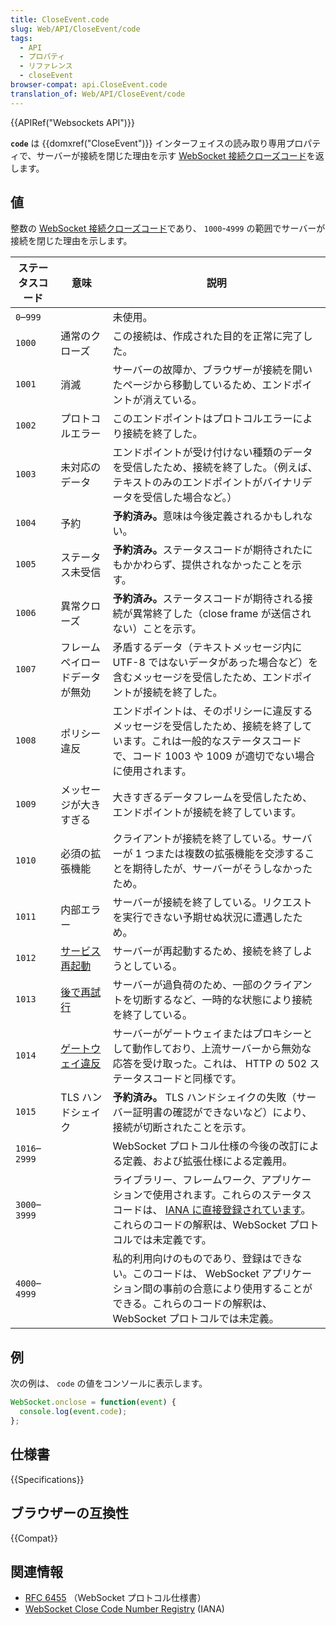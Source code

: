```yaml
---
title: CloseEvent.code
slug: Web/API/CloseEvent/code
tags:
  - API
  - プロパティ
  - リファレンス
  - closeEvent
browser-compat: api.CloseEvent.code
translation_of: Web/API/CloseEvent/code
---
```

{{APIRef("Websockets API")}}

**`code`** は {{domxref("CloseEvent")}} インターフェイスの読み取り専用プロパティで、サーバーが接続を閉じた理由を示す [WebSocket 接続クローズコード](https://www.rfc-editor.org/rfc/rfc6455.html#section-7.1.5)を返します。

## 値

整数の [WebSocket 接続クローズコード](https://www.rfc-editor.org/rfc/rfc6455.html#section-7.1.5)であり、 `1000`-`4999` の範囲でサーバーが接続を閉じた理由を示します。

<table class="no-markdown">
  <thead>
    <tr>
      <th>ステータスコード</th>
      <th>意味</th>
      <th>説明</th>
    </tr>
  </thead>
  <tbody>
    <tr>
      <td><code>0</code>–<code>999</code></td>
      <td></td>
      <td>未使用。</td>
    </tr>
    <tr>
      <td><code>1000</code></td>
      <td>通常のクローズ</td>
      <td>
        この接続は、作成された目的を正常に完了した。
      </td>
    </tr>
    <tr>
      <td><code>1001</code></td>
      <td>消滅</td>
      <td>
        サーバーの故障か、ブラウザーが接続を開いたページから移動しているため、エンドポイントが消えている。
      </td>
    </tr>
    <tr>
      <td><code>1002</code></td>
      <td>プロトコルエラー</td>
      <td>
        このエンドポイントはプロトコルエラーにより接続を終了した。
      </td>
    </tr>
    <tr>
      <td><code>1003</code></td>
      <td>未対応のデータ</td>
      <td>
        エンドポイントが受け付けない種類のデータを受信したため、接続を終了した。（例えば、テキストのみのエンドポイントがバイナリデータを受信した場合など。）
      </td>
    </tr>
    <tr>
      <td><code>1004</code></td>
      <td>予約</td>
      <td>
        <strong>予約済み。</strong>意味は今後定義されるかもしれない。
      </td>
    </tr>
    <tr>
      <td><code>1005</code></td>
      <td>ステータス未受信</td>
      <td>
        <strong>予約済み。</strong>ステータスコードが期待されたにもかかわらず、提供されなかったことを示す。
      </td>
    </tr>
    <tr>
      <td><code>1006</code></td>
      <td>異常クローズ</td>
      <td>
       <strong>予約済み。</strong>ステータスコードが期待される接続が異常終了した（close frame が送信されない）ことを示す。
      </td>
    </tr>
    <tr>
      <td><code>1007</code></td>
      <td>フレームペイロードデータが無効</td>
      <td>
        矛盾するデータ（テキストメッセージ内に UTF-8 ではないデータがあった場合など）を含むメッセージを受信したため、エンドポイントが接続を終了した。
      </td>
    </tr>
    <tr>
      <td><code>1008</code></td>
      <td>ポリシー違反</td>
      <td>
        エンドポイントは、そのポリシーに違反するメッセージを受信したため、接続を終了しています。これは一般的なステータスコードで、コード 1003 や 1009 が適切でない場合に使用されます。
      </td>
    </tr>
    <tr>
      <td><code>1009</code></td>
      <td>メッセージが大きすぎる</td>
      <td>
        大きすぎるデータフレームを受信したため、エンドポイントが接続を終了しています。
      </td>
    </tr>
    <tr>
      <td><code>1010</code></td>
      <td>必須の拡張機能</td>
      <td>
        クライアントが接続を終了している。サーバーが 1 つまたは複数の拡張機能を交渉することを期待したが、サーバーがそうしなかったため。
      </td>
    </tr>
    <tr>
      <td><code>1011</code></td>
      <td>内部エラー</td>
      <td>
        サーバーが接続を終了している。リクエストを実行できない予期せぬ状況に遭遇したため。
      </td>
    </tr>
    <tr>
      <td><code>1012</code></td>
      <td><a href="http://www.ietf.org/mail-archive/web/hybi/current/msg09670.html">サービス再起動</a></td>
      <td>
        サーバーが再起動するため、接続を終了しようとしている。
      </td>
    </tr>
    <tr>
      <td><code>1013</code></td>
      <td><a href="http://www.ietf.org/mail-archive/web/hybi/current/msg09670.html">後で再試行</a></td>
      <td>
        サーバーが過負荷のため、一部のクライアントを切断するなど、一時的な状態により接続を終了している。
      </td>
    </tr>
    <tr>
      <td><code>1014</code></td>
      <td><a href="https://www.ietf.org/mail-archive/web/hybi/current/msg10748.html">ゲートウェイ違反</a></td>
      <td>
        サーバーがゲートウェイまたはプロキシーとして動作しており、上流サーバーから無効な応答を受け取った。これは、 HTTP の 502 ステータスコードと同様です。
      </td>
    </tr>
    <tr>
      <td><code>1015</code></td>
      <td>TLS ハンドシェイク</td>
      <td>
        <strong>予約済み。</strong> TLS ハンドシェイクの失敗（サーバー証明書の確認ができないなど）により、接続が切断されたことを示す。
      </td>
    </tr>
    <tr>
      <td><code>1016</code>–<code>2999</code></td>
      <td></td>
      <td>
        WebSocket プロトコル仕様の今後の改訂による定義、および拡張仕様による定義用。
      </td>
    </tr>
    <tr>
      <td><code>3000</code>–<code>3999</code></td>
      <td></td>
      <td>
        ライブラリー、フレームワーク、アプリケーションで使用されます。これらのステータスコードは、 <a href="https://www.iana.org/assignments/websocket/websocket.xml#close-code-number">IANA に直接登録されています</a>。これらのコードの解釈は、WebSocket プロトコルでは未定義です。
      </td>
    </tr>
    <tr>
      <td><code>4000</code>–<code>4999</code></td>
      <td></td>
      <td>
         私的利用向けのものであり、登録はできない。このコードは、 WebSocket アプリケーション間の事前の合意により使用することができる。これらのコードの解釈は、 WebSocket プロトコルでは未定義。
      </td>
    </tr>
  </tbody>
</table>

## 例

次の例は、 `code` の値をコンソールに表示します。

```js
WebSocket.onclose = function(event) {
  console.log(event.code);
};
```

## 仕様書

{{Specifications}}

## ブラウザーの互換性

{{Compat}}

## 関連情報

- [RFC 6455](https://www.rfc-editor.org/rfc/rfc6455.html) （WebSocket プロトコル仕様書）
- [WebSocket Close Code Number Registry](https://www.iana.org/assignments/websocket/websocket.xml#close-code-number) (IANA)

